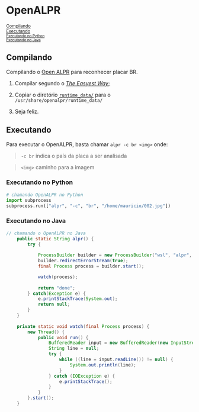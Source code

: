 # OpenALPR

<sub>[Compilando](#compilando)</sub><br>
<sub>[Executando](#executando)</sub><br>
<sub><sub>[Executando no Python](#executando-no-python)</sub></sub><br>
<sub><sub>[Executando no Java](#executando-no-java)</sub></sub><br>

## Compilando

Compilando o [Open ALPR](https://www.openalpr.com/) para reconhecer placar BR.

1. Compilar segundo o [_The Easyest Way_](https://github.com/openalpr/openalpr/wiki/Compilation-instructions-(Ubuntu-Linux)#the-easiest-way);

2. Copiar o diretório [`runtime_data/`](https://github.com/openalpr/openalpr/tree/master/runtime_data) para o `/usr/share/openalpr/runtime_data/`

3. Seja feliz.

## Executando

Para executar o OpenALPR, basta chamar
`alpr -c br <img>`
onde:
> `-c br` indica o país da placa a ser analisada

> `<img>` caminho para a imagem

### Executando no Python

```python
# chamando OpenALPR no Python
import subprocess
subprocess.run(["alpr", "-c", "br", "/home/mauricio/002.jpg"])
```

### Executando no Java

```java
// chamando o OpenALPR no Java
	public static String alpr() {
		try {
			
			ProcessBuilder builder = new ProcessBuilder("wsl", "alpr", "-j");
			builder.redirectErrorStream(true);
			final Process process = builder.start();

			watch(process);
			
			return "done";
		} catch(Exception e) {
			e.printStackTrace(System.out);
			return null;
		}
	}
	
	private static void watch(final Process process) {
	    new Thread() {
	        public void run() {
	            BufferedReader input = new BufferedReader(new InputStreamReader(process.getInputStream()));
	            String line = null; 
	            try {
	                while ((line = input.readLine()) != null) {
	                    System.out.println(line);
	                }
	            } catch (IOException e) {
	                e.printStackTrace();
	            }
	        }
	    }.start();
	}

```

<!--stackedit_data:
eyJoaXN0b3J5IjpbMTI0NjkyODYxNSwtMTE0MjgxOTMxNSwxMj
Q2OTI4NjE1XX0=
-->
